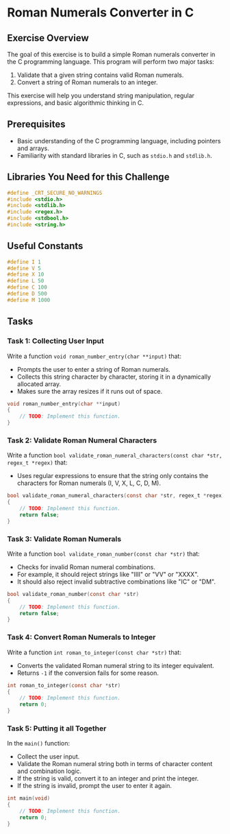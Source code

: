 #  Roman Numerals Converter in C

## Exercise Overview

The goal of this exercise is to build a simple Roman numerals converter in the C programming language. This program will perform two major tasks:

1. Validate that a given string contains valid Roman numerals.
2. Convert a string of Roman numerals to an integer.

This exercise will help you understand string manipulation, regular expressions, and basic algorithmic thinking in C.

## Prerequisites

- Basic understanding of the C programming language, including pointers and arrays.
- Familiarity with standard libraries in C, such as `stdio.h` and `stdlib.h`.

## Libraries You Need for this Challenge

```c
#define _CRT_SECURE_NO_WARNINGS
#include <stdio.h>
#include <stdlib.h>
#include <regex.h>
#include <stdbool.h>
#include <string.h>
```

## Useful Constants

```c
#define I 1
#define V 5
#define X 10
#define L 50
#define C 100
#define D 500
#define M 1000
```

## Tasks
### Task 1: Collecting User Input

Write a function `void roman_number_entry(char **input)` that:

- Prompts the user to enter a string of Roman numerals.
- Collects this string character by character, storing it in a dynamically allocated array.
- Makes sure the array resizes if it runs out of space.

```c
void roman_number_entry(char **input)
{
    // TODO: Implement this function.
}
```

### Task 2: Validate Roman Numeral Characters

Write a function `bool validate_roman_numeral_characters(const char *str, regex_t *regex)` that:

- Uses regular expressions to ensure that the string only contains the characters for Roman numerals (I, V, X, L, C, D, M).

```c
bool validate_roman_numeral_characters(const char *str, regex_t *regex)
{
    // TODO: Implement this function.
    return false;
}
```

### Task 3: Validate Roman Numerals

Write a function `bool validate_roman_number(const char *str)` that:

- Checks for invalid Roman numeral combinations.
- For example, it should reject strings like "IIII" or "VV" or "XXXX".
- It should also reject invalid subtractive combinations like "IC" or "DM".

```c
bool validate_roman_number(const char *str)
{
    // TODO: Implement this function.
    return false;
}
```

### Task 4: Convert Roman Numerals to Integer

Write a function `int roman_to_integer(const char *str)` that:

- Converts the validated Roman numeral string to its integer equivalent.
- Returns `-1` if the conversion fails for some reason.

```c
int roman_to_integer(const char *str)
{
    // TODO: Implement this function.
    return 0;
}
```

### Task 5: Putting it all Together

In the `main()` function:

- Collect the user input.
- Validate the Roman numeral string both in terms of character content and combination logic.
- If the string is valid, convert it to an integer and print the integer.
- If the string is invalid, prompt the user to enter it again.

```c
int main(void)
{
    // TODO: Implement this function.
    return 0;
}
```
